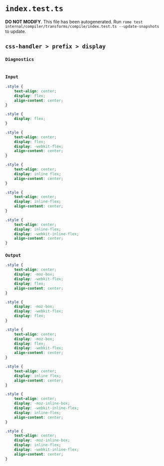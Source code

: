 # `index.test.ts`

**DO NOT MODIFY**. This file has been autogenerated. Run `rome test internal/compiler/transforms/compile/index.test.ts --update-snapshots` to update.

## `css-handler > prefix > display`

### `Diagnostics`

```css

```

### `Input`

```css
.style {
	text-align: center;
	display: flex;
	align-content: center;
}

.style {
	display: flex;
}

.style {
	text-align: center;
	display: flex;
	display: -webkit-flex;
	align-content: center;
}

.style {
	text-align: center;
	display: inline flex;
	align-content: center;
}

.style {
	text-align: center;
	display: inline-flex;
	align-content: center;
}

.style {
	text-align: center;
	display: inline-flex;
	display: -webkit-inline-flex;
	align-content: center;
}

```

### `Output`

```css
.style {
	text-align: center;
	display: -moz-box;
	display: -webkit-flex;
	display: flex;
	align-content: center;
}

.style {
	display: -moz-box;
	display: -webkit-flex;
	display: flex;
}

.style {
	text-align: center;
	display: -moz-box;
	display: flex;
	display: -webkit-flex;
	align-content: center;
}

.style {
	text-align: center;
	display: inline flex;
	align-content: center;
}

.style {
	text-align: center;
	display: -moz-inline-box;
	display: -webkit-inline-flex;
	display: inline-flex;
	align-content: center;
}

.style {
	text-align: center;
	display: -moz-inline-box;
	display: inline-flex;
	display: -webkit-inline-flex;
	align-content: center;
}

```
